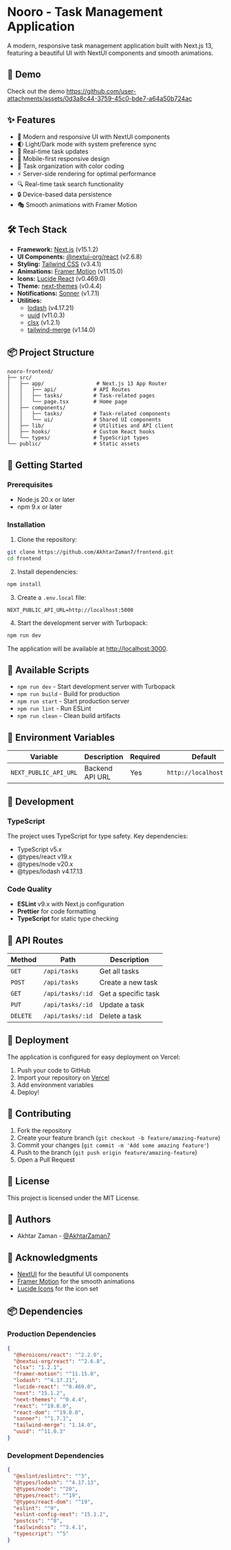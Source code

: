 # Nooro - Task Management Application

A modern, responsive task management application built with Next.js 13, featuring a beautiful UI with NextUI components and smooth animations.


## 🚀 Demo

Check out the demo
https://github.com/user-attachments/assets/0d3a8c44-3759-45c0-bde7-a64a50b724ac

## ✨ Features

- 🎨 Modern and responsive UI with NextUI components
- 🌓 Light/Dark mode with system preference sync
- 🔄 Real-time task updates
- 📱 Mobile-first responsive design
- 🎯 Task organization with color coding
- ⚡ Server-side rendering for optimal performance
- 🔍 Real-time task search functionality
- 🔒 Device-based data persistence
- 🎭 Smooth animations with Framer Motion

## 🛠️ Tech Stack

- **Framework:** [Next.js](https://nextjs.org/) (v15.1.2)
- **UI Components:** [@nextui-org/react](https://nextui.org/) (v2.6.8)
- **Styling:** [Tailwind CSS](https://tailwindcss.com/) (v3.4.1)
- **Animations:** [Framer Motion](https://www.framer.com/motion/) (v11.15.0)
- **Icons:** [Lucide React](https://lucide.dev/) (v0.469.0)
- **Theme:** [next-themes](https://github.com/pacocoursey/next-themes) (v0.4.4)
- **Notifications:** [Sonner](https://sonner.emilkowal.ski/) (v1.7.1)
- **Utilities:** 
  - [lodash](https://lodash.com/) (v4.17.21)
  - [uuid](https://github.com/uuidjs/uuid) (v11.0.3)
  - [clsx](https://github.com/lukeed/clsx) (v1.2.1)
  - [tailwind-merge](https://github.com/dcastil/tailwind-merge) (v1.14.0)

## 📦 Project Structure

```
nooro-frontend/
├── src/
│   ├── app/                 # Next.js 13 App Router
│   │   ├── api/            # API Routes
│   │   ├── tasks/          # Task-related pages
│   │   └── page.tsx        # Home page
│   ├── components/
│   │   ├── tasks/          # Task-related components
│   │   └── ui/             # Shared UI components
│   ├── lib/                # Utilities and API client
│   ├── hooks/              # Custom React hooks
│   └── types/              # TypeScript types
└── public/                 # Static assets
```

## 🚀 Getting Started

### Prerequisites

- Node.js 20.x or later
- npm 9.x or later

### Installation

1. Clone the repository:
```bash
git clone https://github.com/AkhtarZaman7/frontend.git
cd frontend
```

2. Install dependencies:
```bash
npm install
```

3. Create a `.env.local` file:
```env
NEXT_PUBLIC_API_URL=http://localhost:5000
```

4. Start the development server with Turbopack:
```bash
npm run dev
```

The application will be available at [http://localhost:3000](http://localhost:3000).

## 📜 Available Scripts

- `npm run dev` - Start development server with Turbopack
- `npm run build` - Build for production
- `npm run start` - Start production server
- `npm run lint` - Run ESLint
- `npm run clean` - Clean build artifacts

## 🔧 Environment Variables

| Variable | Description | Required | Default |
|----------|-------------|----------|---------|
| `NEXT_PUBLIC_API_URL` | Backend API URL | Yes | `http://localhost:5000` |

## 🧪 Development

### TypeScript

The project uses TypeScript for type safety. Key dependencies:
- TypeScript v5.x
- @types/react v19.x
- @types/node v20.x
- @types/lodash v4.17.13

### Code Quality

- **ESLint** v9.x with Next.js configuration
- **Prettier** for code formatting
- **TypeScript** for static type checking

## 📝 API Routes

| Method | Path | Description |
|--------|------|-------------|
| `GET` | `/api/tasks` | Get all tasks |
| `POST` | `/api/tasks` | Create a new task |
| `GET` | `/api/tasks/:id` | Get a specific task |
| `PUT` | `/api/tasks/:id` | Update a task |
| `DELETE` | `/api/tasks/:id` | Delete a task |

## 🧪 Deployment

The application is configured for easy deployment on Vercel:

1. Push your code to GitHub
2. Import your repository on [Vercel](https://vercel.com)
3. Add environment variables
4. Deploy!

## 🤝 Contributing

1. Fork the repository
2. Create your feature branch (`git checkout -b feature/amazing-feature`)
3. Commit your changes (`git commit -m 'Add some amazing feature'`)
4. Push to the branch (`git push origin feature/amazing-feature`)
5. Open a Pull Request

## 📄 License

This project is licensed under the MIT License.

## 👥 Authors

- Akhtar Zaman - [@AkhtarZaman7](https://github.com/AkhtarZaman7)

## 🙏 Acknowledgments

- [NextUI](https://nextui.org/) for the beautiful UI components
- [Framer Motion](https://www.framer.com/motion/) for the smooth animations
- [Lucide Icons](https://lucide.dev/) for the icon set

## 📦 Dependencies

### Production Dependencies
```json
{
  "@heroicons/react": "^2.2.0",
  "@nextui-org/react": "^2.6.8",
  "clsx": "1.2.1",
  "framer-motion": "^11.15.0",
  "lodash": "^4.17.21",
  "lucide-react": "^0.469.0",
  "next": "15.1.2",
  "next-themes": "^0.4.4",
  "react": "^19.0.0",
  "react-dom": "^19.0.0",
  "sonner": "^1.7.1",
  "tailwind-merge": "1.14.0",
  "uuid": "^11.0.3"
}
```

### Development Dependencies
```json
{
  "@eslint/eslintrc": "^3",
  "@types/lodash": "^4.17.13",
  "@types/node": "^20",
  "@types/react": "^19",
  "@types/react-dom": "^19",
  "eslint": "^9",
  "eslint-config-next": "15.1.2",
  "postcss": "^8",
  "tailwindcss": "^3.4.1",
  "typescript": "^5"
}
```
